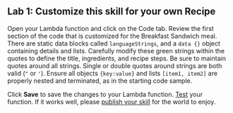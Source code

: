 ## Lab 1: Customize this skill for your own Recipe

Open your Lambda function and click on the Code tab.  Review the first section of the code that is customized for the Breakfast Sandwich meal.
There are static data blocks called ```languageStrings```, and a ```data {}``` object containing details and lists.
Carefully modify these green strings within the quotes to define the title, ingredients, and recipe steps.
Be sure to maintain quotes around all strings.  Single or double quotes around strings are both valid (```"``` or ```'```). Ensure all objects ```{key:value}``` and lists ```[item1, item2]``` are properly nested and terminated, as in the starting code sample.

Click **Save** to save the changes to your Lambda function.
[Test](https://github.com/alexa/alexa-cookbook/tree/master/testing) your function.
If it works well, please [publish your skill](https://developer.amazon.com/public/solutions/alexa/alexa-skills-kit/docs/publishing-an-alexa-skill)  for the world to enjoy.

